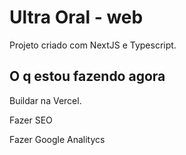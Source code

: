 # Ultra Oral - web

Projeto criado com NextJS e Typescript.

## O q estou fazendo agora

Buildar na Vercel.

Fazer SEO

Fazer Google Analitycs
